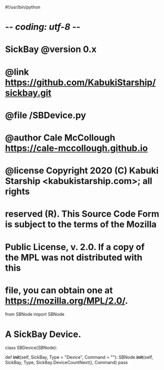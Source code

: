 #!/usr/bin/python
# -*- coding: utf-8 -*-
# SickBay @version 0.x
# @link    https://github.com/KabukiStarship/sickbay.git
# @file    /SBDevice.py
# @author  Cale McCollough <https://cale-mccollough.github.io>
# @license Copyright 2020 (C) Kabuki Starship <kabukistarship.com>; all rights 
# reserved (R). This Source Code Form is subject to the terms of the Mozilla 
# Public License, v. 2.0. If a copy of the MPL was not distributed with this 
# file, you can obtain one at <https://mozilla.org/MPL/2.0/>.

from SBNode import SBNode

# A SickBay Device.
class SBDevice(SBNode):
  
  def __init__(self, SickBay, Type = "Device", Command = ""):
    SBNode.__init__(self, SickBay, Type, SickBay.DeviceCountNext(), Command)
    pass
